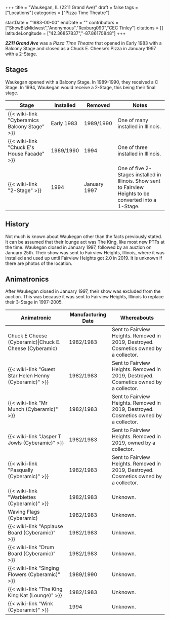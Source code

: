+++
title = "Waukegan, IL (2211 Grand Ave)"
draft = false
tags = ["Locations"]
categories = ["Pizza Time Theatre"]


startDate = "1983-00-00"
endDate = ""
contributors = ["ShowBizMidwest","Anonymous","Rexburg090","CEC Tinley"]
citations = []
latitudeLongitude = ["42.36857837","-87.86170848"]
+++

***2211 Grand Ave*** was a *Pizza Time Theatre* that opened in Early 1983 with a Balcony Stage and closed as a Chuck E. Cheese’s Pizza in January 1997 with a 2-Stage.

## Stages

Waukegan opened with a Balcony Stage. In 1989-1990, they received a C Stage. In 1994, Waukegan would receive a 2-Stage, this being their final stage.

| Stage                                              | Installed  | Removed      | Notes                                                                                                     |
|----------------------------------------------------|------------|--------------|-----------------------------------------------------------------------------------------------------------|
| {{< wiki-link "Cyberamics Balcony Stage" >}} | Early 1983 | 1989/1990    | One of many installed in Illinois.                                                                        |
| {{< wiki-link "Chuck E's House Facade" >}}   | 1989/1990  | 1994         | One of three installed in Illinois.                                                                       |
| {{< wiki-link "2-Stage" >}}                  | 1994       | January 1997 | One of five 2-Stages installed in Illinois. Show sent to Fairview Heights to be converted into a 1-Stage. |

## History

Not much is known about Waukegan other than the facts previously stated. It can be assumed that their lounge act was The King, like most new PTTs at the time. Waukegan closed in January 1997, followed by an auction on January 25th. Their show was sent to Fairview Heights, Illinois, where it was installed and used up until Fairview Heights got 2.0 in 2019. It is unknown if there are photos of the location.

## Animatronics

After Waukegan closed in January 1997, their show was excluded from the auction. This was because it was sent to Fairview Heights, Illinois to replace their 3-Stage in 1997-2005.

| Animatronic                                                  | Manufacturing Date | Whereabouts                                                                           |
|--------------------------------------------------------------|--------------------|---------------------------------------------------------------------------------------|
| Chuck E Cheese (Cyberamic)\|Chuck E. Cheese (Cyberamic)      | 1982/1983          | Sent to Fairview Heights. Removed in 2019, Destroyed. Cosmetics owned by a collector. |
| {{< wiki-link "Guest Star Helen Henny (Cyberamic)" >}} | 1982/1983          | Sent to Fairview Heights. Removed in 2019, Destroyed. Cosmetics owned by a collector. |
| {{< wiki-link "Mr Munch (Cyberamic)" >}}               | 1982/1983          | Sent to Fairview Heights. Removed in 2019, Destroyed. Cosmetics owned by a collector. |
| {{< wiki-link "Jasper T Jowls (Cyberamic)" >}}         | 1982/1983          | Sent to Fairview Heights. Removed in 2019, owned by a collector.                      |
| {{< wiki-link "Pasqually (Cyberamic)" >}}              | 1982/1983          | Sent to Fairview Heights. Removed in 2019, Destroyed. Cosmetics owned by a collector. |
| {{< wiki-link "Warblettes (Cyberamic)" >}}             | 1982/1983          | Unknown.                                                                              |
| Waving Flags (Cyberamic)                                     | 1982/1983          | Unknown.                                                                              |
| {{< wiki-link "Applause Board (Cyberamic)" >}}         | 1982/1983          | Unknown.                                                                              |
| {{< wiki-link "Drum Board (Cyberamic)" >}}             | 1982/1983          | Unknown.                                                                              |
| {{< wiki-link "Singing Flowers (Cyberamic)" >}}        | 1989/1990          | Unknown.                                                                              |
| {{< wiki-link "The King King Kat (Lounge)" >}}         | 1982/1983          | Unknown.                                                                              |
| {{< wiki-link "Wink (Cyberamic)" >}}                   | 1994               | Unknown.                                                                              |